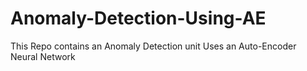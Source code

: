 # Anomaly-Detection-Using-AE
This Repo contains an Anomaly Detection unit Uses an Auto-Encoder Neural Network
